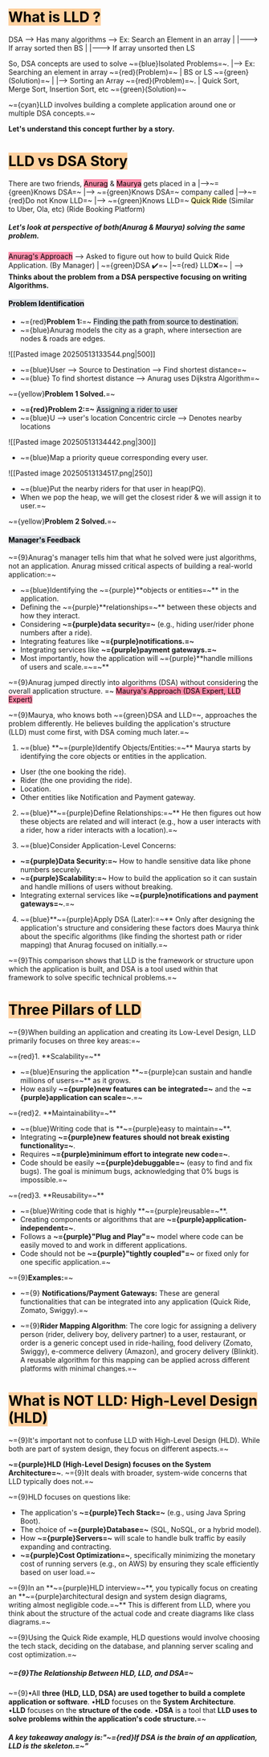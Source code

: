 # <mark style="background: #FFB86CA6;">What is LLD ?</mark>

DSA --> Has many algorithms --> Ex: Search an Element in an array 
                                |
                                |---> If array sorted then BS
                                |
                                |---> If array unsorted then LS

So, DSA concepts are used to solve ~={blue}Isolated Problems=~.
                             |--> Ex: Searching an element in array ~={red}(Problem)=~
                             |            BS or LS ~={green}(Solution)=~
                             |
                             |--> Sorting an Array ~={red}(Problem)=~.
                             |      Quick Sort, Merge Sort, Insertion Sort, etc ~={green}(Solution)=~


~={cyan}LLD involves building a complete application around one or multiple DSA concepts.=~


**Let's understand this concept further by a story.**

# <mark style="background: #FFB86CA6;">LLD vs DSA Story</mark>

There are two friends, <mark style="background: #FF5582A6;">Anurag</mark>                               &                           <mark style="background: #FF5582A6;">Maurya</mark>
gets placed in a          |-->~={green}Knows DSA=~                                                |--> ~={green}Knows DSA=~
company called          |-->~={red}Do not Know LLD=~                                      |--> ~={green}Knows LLD=~
<mark style="background: #FFF3A3A6;">Quick Ride</mark>
(Similar to Uber, Ola, etc)
(Ride Booking Platform)

##### **Let's look at perspective of both(Anurag & Maurya) solving the same problem.**

<mark style="background: #FF5582A6;">Anurag's Approach</mark> --> Asked to figure out how to build Quick Ride Application. (By Manager)
| ~={green}DSA ✔️=~
|~={red} LLD❌=~
| --> **Thinks about the problem from a DSA perspective focusing on writing Algorithms.**


#### <mark style="background: #CACFD9A6;">Problem Identification</mark>

- ~={red}**Problem 1:**=~ <mark style="background: #CACFD9A6;">Finding the path from source to destination.</mark>
- ~={blue}Anurag models the city as a graph, where intersection are nodes & roads are edges.

![[Pasted image 20250513133544.png|500]]

- ~={blue}User --> Source to Destination --> Find shortest distance=~
- ~={blue} To find shortest distance --> Anurag uses Dijkstra Algorithm=~

~={yellow}**Problem 1 Solved.**=~

- **~={red}Problem 2:=~** <mark style="background: #CACFD9A6;">Assigning a rider to user</mark>
- ~={blue}U --> user's location
  Concentric circle --> Denotes nearby locations

![[Pasted image 20250513134442.png|300]]

- ~={blue}Map a priority queue corresponding every user.

 ![[Pasted image 20250513134517.png|250]]
- ~={blue}Put the nearby riders for that user in heap(PQ).
- When we pop the heap, we will get the closest rider & we will assign it to user.=~

~={yellow}**Problem 2 Solved.**=~

#### <mark style="background: #CACFD9A6;">Manager's Feedback</mark>

~={9}Anurag's manager tells him that what he solved were just algorithms, not an application. Anurag missed critical aspects of building a real-world application:=~

- ~={blue}Identifying the ~={purple}**objects or entities=~** in the application.
- Defining the ~={purple}**relationships=~** between these objects and how they interact.
- Considering **~={purple}data security=~** (e.g., hiding user/rider phone numbers after a ride).
- Integrating features like **~={purple}notifications.=~**
- Integrating services like **~={purple}payment gateways.=~**
- Most importantly, how the application will ~={purple}**handle millions of users and scale.=~=~**

~={9}Anurag jumped directly into algorithms (DSA) without considering the overall application structure.
=~
<mark style="background: #FF5582A6;">Maurya's Approach (DSA Expert, LLD Expert)</mark>

~={9}Maurya, who knows both ~={green}DSA and LLD=~, approaches the problem differently. He believes building the application's structure (LLD) must come first, with DSA coming much later.=~

1. ~={blue} **~={purple}Identify Objects/Entities:=~** Maurya starts by identifying the core objects or entities in the application.
- User (the one booking the ride).
- Rider (the one providing the ride).
-  Location.
- Other entities like Notification and Payment gateway.

2. ~={blue}**~={purple}Define Relationships:=~** He then figures out how these objects are related and will interact (e.g., how a user interacts with a rider, how a rider interacts with a location).=~

3. ~={blue}Consider Application-Level Concerns:
- **~={purple}Data Security:=~** How to handle sensitive data like phone numbers securely.
- **~={purple}Scalability:=~** How to build the application so it can sustain and handle millions of users without breaking.
- Integrating external services like **~={purple}notifications and payment gateways=~**.=~

4. ~={blue}**~={purple}Apply DSA (Later):=~** Only after designing the application's structure and considering these factors does Maurya think about the specific algorithms (like finding the shortest path or rider mapping) that Anurag focused on initially.=~

~={9}This comparison shows that LLD is the framework or structure upon which the application is built, and DSA is a tool used within that framework to solve specific technical problems.=~

# <mark style="background: #FFB86CA6;">Three Pillars of LLD</mark>

~={9}When building an application and creating its Low-Level Design, LLD primarily focuses on three key areas:=~

~={red}1. **Scalability=~**
- ~={blue}Ensuring the application **~={purple}can sustain and handle millions of users=~** as it grows.
- How easily **~={purple}new features can be integrated=~** and the **~={purple}application can scale=~**.=~

~={red}2. **Maintainability=~**
- ~={blue}Writing code that is **~={purple}easy to maintain=~**.
- Integrating **~={purple}new features should not break existing functionality=~**.
- Requires **~={purple}minimum effort to integrate new code=~**.
- Code should be easily **~={purple}debuggable=~** (easy to find and fix bugs).
	The goal is minimum bugs, acknowledging that 0% bugs is impossible.=~

~={red}3. **Reusability=~**
- ~={blue}Writing code that is highly **~={purple}reusable=~**.
- Creating components or algorithms that are **~={purple}application-independent=~**.
- Follows a **~={purple}"Plug and Play"=~** model where code can be easily moved to and work in different applications.
- Code should not be **~={purple}"tightly coupled"=~** or fixed only for one specific application.=~

~={9}**Examples:**=~

- ~={9} **Notifications/Payment Gateways:** These are general functionalities that can be integrated into any application (Quick Ride, Zomato, Swiggy).=~

- ~={9}**Rider Mapping Algorithm**: The core logic for assigning a delivery person (rider, delivery boy, delivery partner) to a user, restaurant, or order is a generic concept used in ride-hailing, food delivery (Zomato, Swiggy), e-commerce delivery (Amazon), and grocery delivery (Blinkit). A reusable algorithm for this mapping can be applied across different platforms with minimal changes.=~

# <mark style="background: #FFB86CA6;">What is NOT LLD: High-Level Design (HLD)</mark>

~={9}It's important not to confuse LLD with High-Level Design (HLD). While both are part of system design, they focus on different aspects.=~

**~={purple}HLD (High-Level Design) focuses on the System Architecture=~**. ~={9}It deals with broader, system-wide concerns that LLD typically does not.=~

~={9}HLD focuses on questions like:
- The application's **~={purple}Tech Stack=~** (e.g., using Java Spring Boot).
- The choice of **~={purple}Database=~** (SQL, NoSQL, or a hybrid model).
- How **~={purple}Servers=~** will scale to handle bulk traffic by easily expanding and contracting.
- **~={purple}Cost Optimization=~**, specifically minimizing the monetary cost of running servers (e.g., on AWS) by ensuring they scale efficiently based on user load.=~

~={9}In an **~={purple}HLD interview=~**, you typically focus on creating an **~={purple}architectural design and system design diagrams, writing almost negligible code.=~** This is different from LLD, where you think about the structure of the actual code and create diagrams like class diagrams.=~

~={9}Using the Quick Ride example, HLD questions would involve choosing the tech stack, deciding on the database, and planning server scaling and cost optimization.=~

##### ~={9}The Relationship Between HLD, LLD, and DSA=~

~={9}•All **three (HLD, LLD, DSA) are used together to build a complete application or software**.
•**HLD** focuses on the **System Architecture**.
•**LLD** focuses on the **structure of the code**.
•**DSA** is a tool that **LLD uses to solve problems within the application's code structure.**=~
##### **A key takeaway analogy is:"~={red}If DSA is the brain of an application, LLD is the skeleton.=~"**

